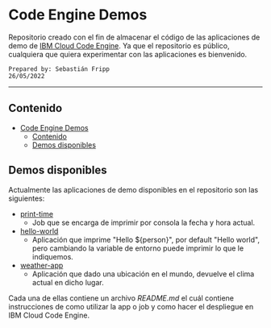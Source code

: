 # Code Engine Demos
Repositorio creado con el fin de almacenar el código de las aplicaciones de demo de [IBM Cloud Code Engine](https://cloud.ibm.com/codeengine/overview). Ya que el repositorio es público, cualquiera que quiera experimentar con las aplicaciones es bienvenido.

    Prepared by: Sebastián Fripp
    26/05/2022

<hr>

## Contenido

- [Code Engine Demos](#code-engine-demos)
  - [Contenido](#contenido)
  - [Demos disponibles](#demos-disponibles)

## Demos disponibles
Actualmente las aplicaciones de demo disponibles en el repositorio son las siguientes:

- [print-time](./print-time/)
  - Job que se encarga de imprimir por consola la fecha y hora actual.
- [hello-world](./hello-world/)
  - Aplicación que imprime "Hello ${person}", por default "Hello world", pero cambiando la variable de entorno puede imprimir lo que le indiquemos.
- [weather-app](./weather-app/)
  - Aplicación que dado una ubicación en el mundo, devuelve el clima actual en dicho lugar.

Cada una de ellas contiene un archivo *README.md* el cuál contiene instrucciones de como utilizar la app o job y como hacer el despliegue en IBM Cloud Code Engine.